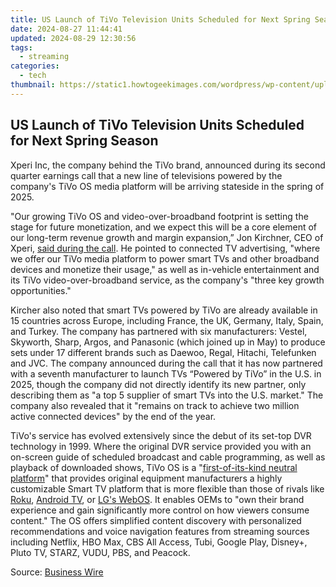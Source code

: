 ```yaml
---
title: US Launch of TiVo Television Units Scheduled for Next Spring Season
date: 2024-08-27 11:44:41
updated: 2024-08-29 12:30:56
tags:
  - streaming
categories:
  - tech
thumbnail: https://static1.howtogeekimages.com/wordpress/wp-content/uploads/2023/01/TiVo-TV.jpg
---
```


## US Launch of TiVo Television Units Scheduled for Next Spring Season

Xperi Inc, the company behind the TiVo brand, announced during its second quarter earnings call that a new line of televisions powered by the company's TiVo OS media platform will be arriving stateside in the spring of 2025.

 "Our growing TiVo OS and video-over-broadband footprint is setting the stage for future monetization, and we expect this will be a core element of our long-term revenue growth and margin expansion,” Jon Kirchner, CEO of Xperi, [said during the call](https://www.businesswire.com/news/home/20240805730607/en/Xperi-Inc.-Announces-Second-Quarter-2024-Results/). He pointed to connected TV advertising, "where we offer our TiVo media platform to power smart TVs and other broadband devices and monetize their usage," as well as in-vehicle entertainment and its TiVo video-over-broadband service, as the company's "three key growth opportunities."

 Kircher also noted that smart TVs powered by TiVo are already available in 15 countries across Europe, including France, the UK, Germany, Italy, Spain, and Turkey. The company has partnered with six manufacturers: Vestel, Skyworth, Sharp, Argos, and Panasonic (which joined up in May) to produce sets under 17 different brands such as Daewoo, Regal, Hitachi, Telefunken and JVC. The company announced during the call that it has now partnered with a seventh manufacturer to launch TVs “Powered by TiVo” in the U.S. in 2025, though the company did not directly identify its new partner, only describing them as "a top 5 supplier of smart TVs into the U.S. market." The company also revealed that it "remains on track to achieve two million active connected devices" by the end of the year.

 TiVo's service has evolved extensively since the debut of its set-top DVR technology in 1999\. Where the original DVR service provided you with an on-screen guide of scheduled broadcast and cable programming, as well as playback of downloaded shows, TiVo OS is a "[first-of-its-kind neutral platform](https://business.tivo.com/products-solutions/tivo-os)" that provides original equipment manufacturers a highly customizable Smart TV platform that is more flexible than those of rivals like [Roku](https://bypass-frp.techidaily.com/how-to-bypass-infinix-hot-40-pro-frp-in-3-different-ways-by-drfone-android/), [Android TV](https://fake-location.techidaily.com/wondering-the-best-alternative-to-hola-on-apple-iphone-6s-plus-here-is-the-answer-drfone-by-drfone-virtual-ios/), or [LG's WebOS](https://howto.techidaily.com/9-solutions-to-fix-oppo-a78-system-crash-issue-drfone-by-drfone-fix-android-problems-fix-android-problems/). It enables OEMs to "own their brand experience and gain significantly more control on how viewers consume content." The OS offers simplified content discovery with personalized recommendations and voice navigation features from streaming sources including Netflix, HBO Max, CBS All Access, Tubi, Google Play, Disney+, Pluto TV, STARZ, VUDU, PBS, and Peacock.

 Source: [Business Wire](https://www.businesswire.com/news/home/20240805730607/en/Xperi-Inc.-Announces-Second-Quarter-2024-Results/)

<ins class="adsbygoogle"
     style="display:block"
     data-ad-format="autorelaxed"
     data-ad-client="ca-pub-7571918770474297"
     data-ad-slot="1223367746"></ins>



<ins class="adsbygoogle"
     style="display:block"
     data-ad-client="ca-pub-7571918770474297"
     data-ad-slot="8358498916"
     data-ad-format="auto"
     data-full-width-responsive="true"></ins>
